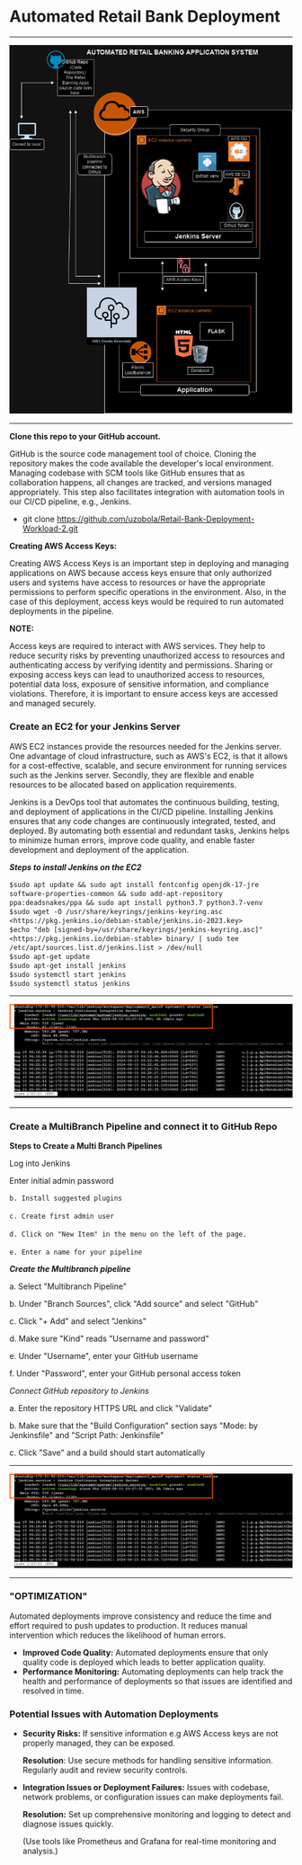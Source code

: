 # **Automated Retail Bank Deployment**
 ---

![Automated Retail Banking App](https://github.com/uzobola/Retail-Bank-Deployment-Workload-2/raw/main/Copy%20of%20Automated%20Retail%20Banking%20App%202.drawio%20(2).png)

---

**Clone this repo to your GitHub account.**

GitHub is the source code management tool of choice. Cloning the repository makes the code available the developer's local environment. Managing codebase with SCM tools like GitHub ensures that as collaboration happens, all changes are tracked, and versions managed appropriately. This step also facilitates integration with automation tools in our CI/CD pipeline, e.g., Jenkins.

- git clone https://github.com/uzobola/Retail-Bank-Deployment-Workload-2.git

**Creating AWS Access Keys:**

Creating AWS Access Keys is an important step in deploying and managing applications on AWS because access keys ensure that only authorized users and systems have access to resources or have the appropriate permissions to perform specific operations in the environment. Also, in the case of this deployment, access keys would be required to run automated deployments in the pipeline.

**NOTE:**

Access keys are required to interact with AWS services. They help to reduce security risks by preventing unauthorized access to resources and authenticating access by verifying identity and permissions. Sharing or exposing access keys can lead to unauthorized access to resources, potential data loss, exposure of sensitive information, and compliance violations. Therefore, it is important to ensure access keys are accessed and managed securely.




### **Create an EC2 for your Jenkins Server**

AWS EC2 instances provide the resources needed for the Jenkins server. One advantage of cloud infrastructure, such as AWS's EC2, is that it allows for a cost-effective, scalable, and secure environment for running services such as the Jenkins server. Secondly, they are flexible and enable resources to be allocated based on application requirements.

Jenkins is a DevOps tool that automates the continuous building, testing, and deployment of applications in the CI/CD pipeline. Installing Jenkins ensures that any code changes are continuously integrated, tested, and deployed. By automating both essential and redundant tasks, Jenkins helps to minimize human errors, improve code quality, and enable faster development and deployment of the application.


***Steps to install Jenkins on the EC2***

```
$sudo apt update && sudo apt install fontconfig openjdk-17-jre software-properties-common && sudo add-apt-repository ppa:deadsnakes/ppa && sudo apt install python3.7 python3.7-venv
$sudo wget -O /usr/share/keyrings/jenkins-keyring.asc <https://pkg.jenkins.io/debian-stable/jenkins.io-2023.key>
$echo "deb [signed-by=/usr/share/keyrings/jenkins-keyring.asc]" <https://pkg.jenkins.io/debian-stable> binary/ | sudo tee /etc/apt/sources.list.d/jenkins.list > /dev/null
$sudo apt-get update
$sudo apt-get install jenkins
$sudo systemctl start jenkins
$sudo systemctl status jenkins

```

---

![Jenkins Running](https://github.com/uzobola/Retail-Bank-Deployment-Workload-2/raw/main/Jenkins%20Running.png)


---

### **Create a MultiBranch Pipeline and connect it to GitHub Repo**

**Steps to Create a Multi Branch Pipelines**

Log into Jenkins

Enter initial admin password
    
    b. Install suggested plugins
    
    c. Create first admin user
    
    d. Click on "New Item" in the menu on the left of the page.
    
    e. Enter a name for your pipeline
    



***Create the Multibranch pipeline***

a. Select "Multibranch Pipeline"

b. Under "Branch Sources", click "Add source" and select "GitHub"

c. Click "+ Add" and select "Jenkins"

d. Make sure "Kind" reads "Username and password"

e. Under "Username", enter your GitHub username

f. Under "Password", enter your GitHub personal access token



*Connect GitHub repository to Jenkins*

a. Enter the repository HTTPS URL and click "Validate"

b. Make sure that the "Build Configuration" section says "Mode: by Jenkinsfile" and "Script Path: Jenkinsfile"

c. Click "Save" and a build should start automatically


---

[![Automated Retail Banking App](https://github.com/uzobola/Retail-Bank-Deployment-Workload-2/blob/raw/Jenkins%20Running.png)](https://github.com/uzobola/Retail-Bank-Deployment-Workload-2/raw/main/Initial%20Jenkins%20Build.png
)

---

### **"OPTIMIZATION"**

Automated deployments improve consistency and reduce the time and effort required to push updates to production. It reduces manual intervention which reduces the likelihood of human errors.

- **Improved Code Quality:** Automated deployments ensure that only quality code is deployed which leads to better application quality.
- **Performance Monitoring:** Automating deployments can help track the health and performance of deployments so that issues are identified and resolved in time.


### **Potential Issues with Automation Deployments**

- **Security Risks:** If sensitive information e.g AWS Access keys are not properly managed, they can be exposed.
    
    **Resolution**: Use secure methods for handling sensitive information. Regularly audit and review security controls.
    
- **Integration Issues or Deployment Failures:** Issues with codebase, network problems, or configuration issues can make deployments fail.
    
    **Resolution:** Set up comprehensive monitoring and logging to detect and diagnose issues quickly.
    
    (Use tools like Prometheus and Grafana for real-time monitoring and analysis.)
    


